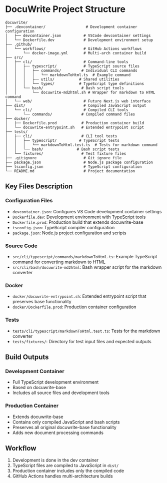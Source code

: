 # DocuWrite Project Structure

```
docuwrite/
├── .devcontainer/                  # Development container configuration
│   ├── devcontainer.json          # VSCode devcontainer settings
│   └── Dockerfile.dev             # Development environment setup
├── .github/
│   └── workflows/                 # GitHub Actions workflows
│       └── docker-image.yml       # Multi-arch container build
├── src/
│   ├── cli/                       # Command-line tools
│   │   ├── typescript/            # TypeScript source files
│   │   │   ├── commands/         # Individual CLI commands
│   │   │   │   └── markdownToHtml.ts  # Example command
│   │   │   ├── utils/           # Shared utilities
│   │   │   └── types/           # TypeScript type definitions
│   │   └── bash/                 # Bash script tools
│   │       └── docuwrite-md2html.sh # Wrapper for markdown to HTML command
│   └── web/                       # Future Next.js web interface
├── dist/                          # Compiled JavaScript output
│   └── cli/                       # Compiled CLI tools
│       └── commands/             # Compiled command files
├── docker/
│   ├── Dockerfile.prod           # Production container build
│   └── docuwrite-entrypoint.sh   # Extended entrypoint script
├── tests/
│   ├── cli/                      # CLI tool tests
│   │   ├── typescript/          # TypeScript tests
│   │   │   └── markdownToHtml.test.ts  # Tests for markdown command
│   │   └── bash/               # Bash script tests
│   └── fixtures/                 # Test fixture files
├── .gitignore                     # Git ignore file
├── package.json                   # Node.js package configuration
├── tsconfig.json                  # TypeScript configuration
└── README.md                      # Project documentation
```

## Key Files Description

### Configuration Files
- `devcontainer.json`: Configures VS Code development container settings
- `Dockerfile.dev`: Development environment with TypeScript tools
- `Dockerfile.prod`: Production build that extends docuwrite-base
- `tsconfig.json`: TypeScript compiler configuration
- `package.json`: Node.js project configuration and scripts

### Source Code
- `src/cli/typescript/commands/markdownToHtml.ts`: Example TypeScript command for converting markdown to HTML
- `src/cli/bash/docuwrite-md2html`: Bash wrapper script for the markdown converter

### Docker
- `docker/docuwrite-entrypoint.sh`: Extended entrypoint script that preserves base functionality
- `docker/Dockerfile.prod`: Production container configuration

### Tests
- `tests/cli/typescript/markdownToHtml.test.ts`: Tests for the markdown converter
- `tests/fixtures/`: Directory for test input files and expected outputs

## Build Outputs

### Development Container
- Full TypeScript development environment
- Based on docuwrite-base
- Includes all source files and development tools

### Production Container
- Extends docuwrite-base
- Contains only compiled JavaScript and bash scripts
- Preserves all original docuwrite-base functionality
- Adds new document processing commands

## Workflow

1. Development is done in the dev container
2. TypeScript files are compiled to JavaScript in `dist/`
3. Production container includes only the compiled code
4. GitHub Actions handles multi-architecture builds